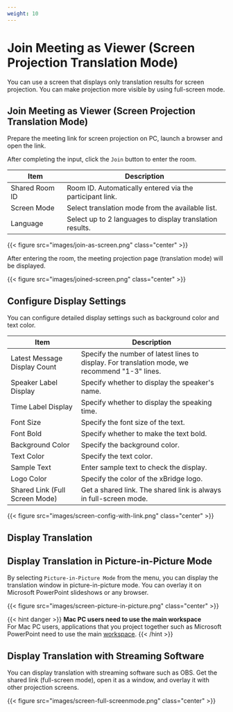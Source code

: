 ```yaml
---
weight: 10
---
```


# Join Meeting as Viewer (Screen Projection Translation Mode)

You can use a screen that displays only translation results for screen projection.
You can make projection more visible by using full-screen mode.

## Join Meeting as Viewer (Screen Projection Translation Mode)

Prepare the meeting link for screen projection on PC, launch a browser and open the link.

After completing the input, click the `Join` button to enter the room.

| Item             | Description                                                           |
| ---------------- | --------------------------------------------------------------------- |
| Shared Room ID   | Room ID. Automatically entered via the participant link.             |
| Screen Mode      | Select translation mode from the available list.                     |
| Language         | Select up to 2 languages to display translation results.             |

{{< figure src="images/join-as-screen.png" class="center" >}}

After entering the room, the meeting projection page (translation mode) will be displayed.

{{< figure src="images/joined-screen.png" class="center" >}}

## Configure Display Settings

You can configure detailed display settings such as background color and text color.

| Item                                  | Description                                                                                          |
| ------------------------------------- | ---------------------------------------------------------------------------------------------------- |
| Latest Message Display Count          | Specify the number of latest lines to display. For translation mode, we recommend "1-3" lines.     |
| Speaker Label Display                 | Specify whether to display the speaker's name.                                                      |
| Time Label Display                    | Specify whether to display the speaking time.                                                       |
| Font Size                             | Specify the font size of the text.                                                                  |
| Font Bold                             | Specify whether to make the text bold.                                                              |
| Background Color                      | Specify the background color.                                                                       |
| Text Color                            | Specify the text color.                                                                             |
| Sample Text                           | Enter sample text to check the display.                                                             |
| Logo Color                            | Specify the color of the xBridge logo.                                                              |
| Shared Link (Full Screen Mode)        | Get a shared link. The shared link is always in full-screen mode.                                  |

{{< figure src="images/screen-config-with-link.png" class="center" >}}

## Display Translation

## Display Translation in Picture-in-Picture Mode

By selecting `Picture-in-Picture Mode` from the menu, you can display the translation window in picture-in-picture mode.
You can overlay it on Microsoft PowerPoint slideshows or any browser.

{{< figure src="images/screen-picture-in-picture.png" class="center" >}}

{{< hint danger >}}
**Mac PC users need to use the main workspace**  
For Mac PC users, applications that you project together such as Microsoft PowerPoint need to use the main [workspace](https://support.apple.com/ja-jp/guide/mac-help/mh14112/mac).
{{< /hint >}}

## Display Translation with Streaming Software

You can display translation with streaming software such as OBS.
Get the shared link (full-screen mode), open it as a window, and overlay it with other projection screens.

{{< figure src="images/screen-full-screenmode.png" class="center" >}}
